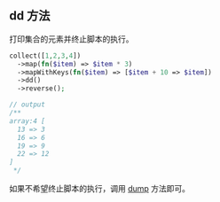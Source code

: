 ## dd 方法

打印集合的元素并终止脚本的执行。

```php
collect([1,2,3,4])
  ->map(fn($item) => $item * 3)
  ->mapWithKeys(fn($item) => [$item + 10 => $item])
  ->dd()
  ->reverse();

// output
/**
array:4 [
  13 => 3
  16 => 6
  19 => 9
  22 => 12
]
 */
```

如果不希望终止脚本的执行，调用 [dump](/collections/dump.md) 方法即可。
